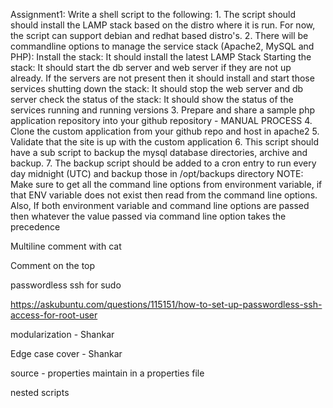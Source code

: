 Assignment1: Write a shell script to the following:
    1. The script should should install the LAMP stack based on the distro where it is run. 
       For now, the script can support debian and redhat based distro's.
    2. There will be commandline options to manage the service stack (Apache2, MySQL and PHP):
            Install the stack: It should install the latest LAMP Stack
            Starting the stack: It should start the db server and web server if they are not up already. 
            If the servers are not present then it should install and start those services
            shutting down the stack: It should stop the web server and  db server
            check the status of the stack: It should show the status of the services running and running versions
    3. Prepare and share a sample php application repository into your github repository - MANUAL PROCESS
    4. Clone the custom application from your github repo and host in apache2
    5. Validate that the site is up with the custom application
    6. This script should have a sub script to backup the mysql database directories, archive and backup.
    7. The backup script should be added to a cron entry to run every day midnight (UTC) and backup those in /opt/backups directory
NOTE: Make sure to get all the command line options from environment variable, if that ENV variable does not exist then read from the command line options. Also, If both environment variable and command line options are passed then whatever the value passed via command line option takes the precedence


Multiline comment with cat

Comment on the top


passwordless ssh for sudo

https://askubuntu.com/questions/115151/how-to-set-up-passwordless-ssh-access-for-root-user


modularization - Shankar

Edge case cover - Shankar

source - properties maintain in a properties file

nested scripts